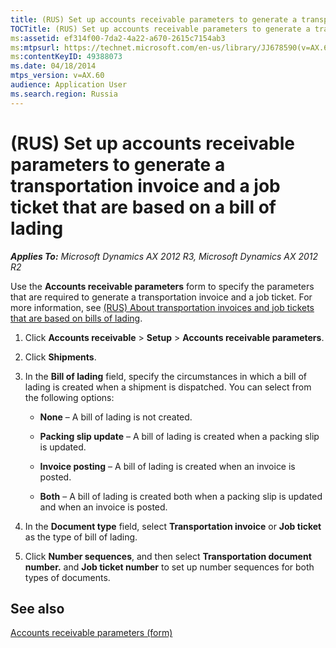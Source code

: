 ```yaml
---
title: (RUS) Set up accounts receivable parameters to generate a transportation invoice and a job ticket that are based on a bill of lading
TOCTitle: (RUS) Set up accounts receivable parameters to generate a transportation invoice and a job ticket that are based on a bill of lading
ms:assetid: ef314f00-7da2-4a22-a670-2615c7154ab3
ms:mtpsurl: https://technet.microsoft.com/en-us/library/JJ678590(v=AX.60)
ms:contentKeyID: 49388073
ms.date: 04/18/2014
mtps_version: v=AX.60
audience: Application User
ms.search.region: Russia
---
```


# (RUS) Set up accounts receivable parameters to generate a transportation invoice and a job ticket that are based on a bill of lading 


_**Applies To:** Microsoft Dynamics AX 2012 R3, Microsoft Dynamics AX 2012 R2_

Use the **Accounts receivable parameters** form to specify the parameters that are required to generate a transportation invoice and a job ticket. For more information, see [(RUS) About transportation invoices and job tickets that are based on bills of lading](rus-about-transportation-invoices-and-job-tickets-that-are-based-on-bills-of-lading.md).

1.  Click **Accounts receivable** \> **Setup** \> **Accounts receivable parameters**.

2.  Click **Shipments**.

3.  In the **Bill of lading** field, specify the circumstances in which a bill of lading is created when a shipment is dispatched. You can select from the following options:
    
      - **None** – A bill of lading is not created.
    
      - **Packing slip update** – A bill of lading is created when a packing slip is updated.
    
      - **Invoice posting** – A bill of lading is created when an invoice is posted.
    
      - **Both** – A bill of lading is created both when a packing slip is updated and when an invoice is posted.

4.  In the **Document type** field, select **Transportation invoice** or **Job ticket** as the type of bill of lading.

5.  Click **Number sequences**, and then select **Transportation document number.** and **Job ticket number** to set up number sequences for both types of documents.

## See also

[Accounts receivable parameters (form)](https://technet.microsoft.com/en-us/library/aa576993\(v=ax.60\))

  


